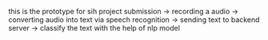 
this is the prototype for sih project submission
-> recording a audio
-> converting audio into text via speech recognition
-> sending text to backend server
-> classify the text with the help of nlp model
